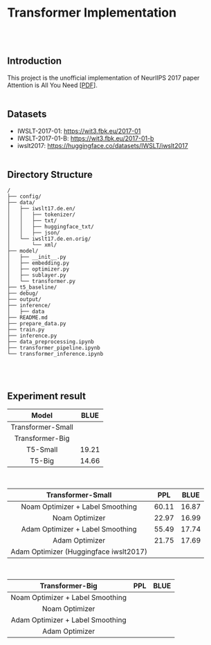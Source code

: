 # Transformer Implementation

<br><br>

## Introduction
This project is the unofficial implementation of NeurlIPS 2017 paper Attention is All You Need [[PDF](https://arxiv.org/abs/1706.03762)]. 
<br><br>


## Datasets
* IWSLT-2017-01: https://wit3.fbk.eu/2017-01
* IWSLT-2017-01-B: https://wit3.fbk.eu/2017-01-b
* iwslt2017: https://huggingface.co/datasets/IWSLT/iwslt2017
<br><br>

## Directory Structure
```
/
├── config/
├── data/
│   ├── iwslt17.de.en/
│   │   ├── tokenizer/
│   │   ├── txt/
│   │   ├── huggingface_txt/
│   │   ├── json/
│   └── iwslt17.de.en.orig/
│       └── xml/
├── model/
│   ├── __init__.py
│   ├── embedding.py
│   ├── optimizer.py
│   ├── sublayer.py
│   └── transformer.py
├── t5_baseline/
├── debug/
├── output/
├── inference/
│   ├── data
├── README.md
├── prepare_data.py
├── train.py
├── inference.py
├── data_preprocessing.ipynb
├── transformer_pipeline.ipynb
└── transformer_inference.ipynb
```

<br><br>


## Experiment result

|  Model      | BLUE |
| :-----: |:----: |
| Transformer-Small  |  |  
| Transformer-Big |  | 
| T5-Small  | 19.21 | 
| T5-Big | 14.66 | 

<br>

|      Transformer-Small   | PPL | BLUE |
| :-----: |:----: | :----: | 
| Noam Optimizer + Label Smoothing | 60.11 | 16.87  | 
| Noam Optimizer | 22.97 | 16.99  |
| Adam Optimizer + Label Smoothing | 55.49  | 17.74  |
| Adam Optimizer | 21.75 | 17.69 |
| Adam Optimizer (Huggingface iwslt2017) |  |  |

<br>

|      Transformer-Big   | PPL | BLUE |
| :-----: |:----: | :----: |  
| Noam Optimizer + Label Smoothing |  |   |
| Noam Optimizer |  |   |
| Adam Optimizer + Label Smoothing |  |   |
| Adam Optimizer |  |   |

<br><br>
